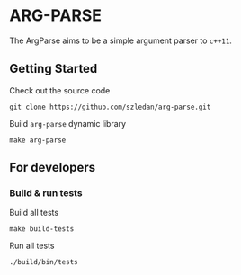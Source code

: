 
ARG-PARSE
=====

The ArgParse aims to be a simple argument parser to `c++11`.

## Getting Started

Check out the source code
```
git clone https://github.com/szledan/arg-parse.git
```
Build `arg-parse` dynamic library
```
make arg-parse
```

## For developers

### Build & run tests

Build all tests
```
make build-tests
```
Run all tests
```
./build/bin/tests
```
